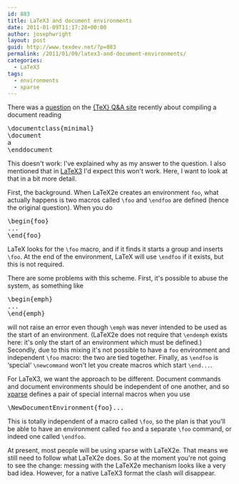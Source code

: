 ```yaml
---
id: 883
title: LaTeX3 and document environments
date: 2011-01-09T11:17:28+00:00
author: josephwright
layout: post
guid: http://www.texdev.net/?p=883
permalink: /2011/01/09/latex3-and-document-environments/
categories:
  - LaTeX3
tags:
  - environments
  - xparse
---
```

There was a <a href="http://tex.stackexchange.com/questions/8528/">question</a> on the <a title="{TeX} Q&amp;A" href="http://tex.stackexchange.com/">{TeX} Q&amp;A site</a> recently about compiling a document reading
<pre>\documentclass{minimal}
\document
a
\enddocument
</pre>
This doesn't work: I've explained why as my answer to the question. I also mentioned that in <a title="The LaTeX3 project" href="http://www.latex-project.org/latex3.html">LaTeX3</a> I'd expect this won't work. Here, I want to look at that in a bit more detail.

First, the background. When LaTeX2e creates an environment <code>foo</code>, what actually happens is two macros called <code>\foo</code> and <code>\endfoo</code> are defined (hence the original question). When you do
<pre>\begin{foo}
...
\end{foo}
</pre>
LaTeX looks for the <code>\foo</code> macro, and if it finds it starts a group and inserts <code>\foo</code>. At the end of the environment, LaTeX will use <code>\endfoo</code> if it exists, but this is not required.

There are some problems with this scheme. First, it's possible to abuse the system, as something like
<pre>\begin{emph}
...
\end{emph}
</pre>
will not raise an error even though <code>\emph</code> was never intended to be used as the start of an environment. (LaTeX2e does not require that <code>\endemph</code> exists here: it's only the start of an environment which must be defined.) Secondly, due to this mixing it's not possible to have a <code>foo</code> environment and independent <code>\foo</code> macro: the two are tied together. Finally, as <code>\endfoo</code> is ‘special’ <code>\newcommand</code> won't let you create macros which start <code>\end...</code>.

For LaTeX3, we want the approach to be different. Document commands and document environments should be independent of one another, and so <a href="http://ctan.org/pkg/xparse">xparse</a> defines a pair of special internal macros when you use
<pre>\NewDocumentEnvironment{foo}...
</pre>
This is totally independent of a macro called <code>\foo</code>, so the plan is that you'll be able to have an environment called <code>foo</code> and a separate <code>\foo</code> command, or indeed one called <code>\endfoo</code>.

At present, most people will be using xparse with LaTeX2e. That means we still need to follow what LaTeX2e does. So at the moment you're not going to see the change: messing with the LaTeX2e mechanism looks like a very bad idea. However, for a native LaTeX3 format the clash will disappear.